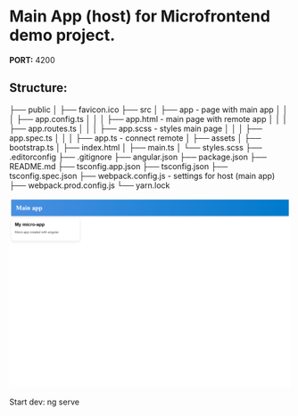 # Main App (host) for Microfrontend demo project.

**PORT:** 4200

## Structure: 

├── public
│ ├── favicon.ico
├── src
│ ├── app - page with main app
│ │ │ ├── app.config.ts
│ │ │ ├── app.html - main page with remote app
│ │ │ ├── app.routes.ts
│ │ │ ├── app.scss - styles main page
│ │ │ ├── app.spec.ts
│ │ │ ├── app.ts - connect remote
│ ├── assets
│ ├── bootstrap.ts
│ ├── index.html
│ ├── main.ts
│ └── styles.scss
├── .editorconfig
├── .gitignore
├── angular.json
├── package.json
├── README.md
├── tsconfig.app.json
├── tsconfig.json
├── tsconfig.spec.json
├── webpack.config.js - settings for host (main app)
├── webpack.prod.config.js
└── yarn.lock

![App screen](./src/assets/screen_app.png)

Start dev: ng serve